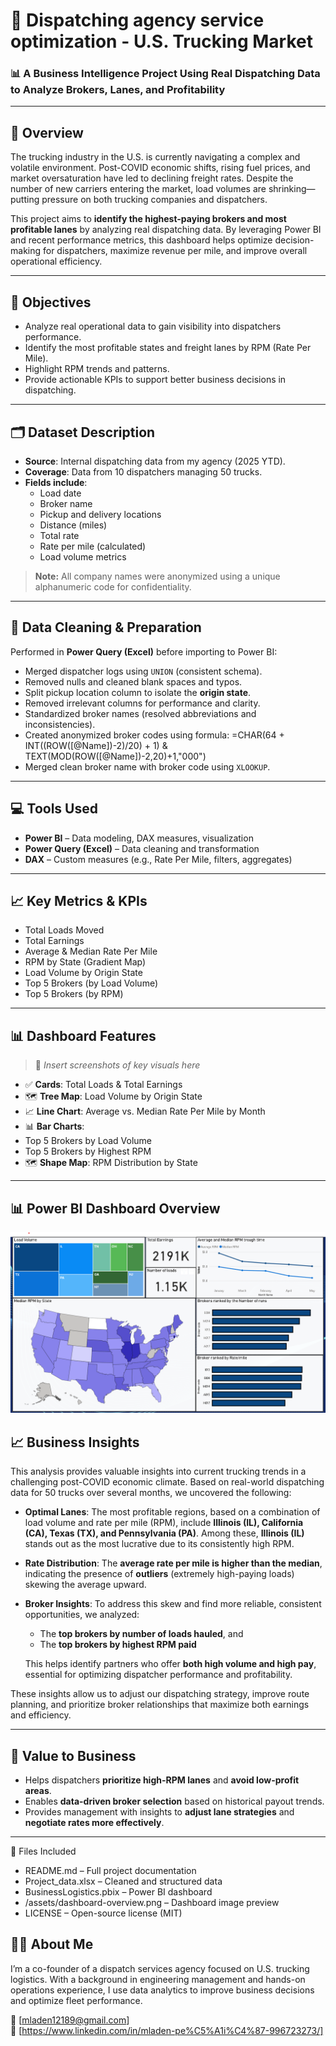 # 🚚 Dispatching agency service optimization - U.S. Trucking Market

### 📊 A Business Intelligence Project Using Real Dispatching Data to Analyze Brokers, Lanes, and Profitability

---

## 🧭 Overview

The trucking industry in the U.S. is currently navigating a complex and volatile environment. Post-COVID economic shifts, rising fuel prices, and market oversaturation have led to declining freight rates. Despite the number of new carriers entering the market, load volumes are shrinking—putting pressure on both trucking companies and dispatchers.

This project aims to **identify the highest-paying brokers and most profitable lanes** by analyzing real dispatching data. By leveraging Power BI and recent performance metrics, this dashboard helps optimize decision-making for dispatchers, maximize revenue per mile, and improve overall operational efficiency.

---

## 🎯 Objectives

- Analyze real operational data to gain visibility into dispatchers performance.
- Identify the most profitable states and freight lanes by RPM (Rate Per Mile).
- Highlight RPM trends and patterns.
- Provide actionable KPIs to support better business decisions in dispatching.

---

## 🗂️ Dataset Description

- **Source**: Internal dispatching data from my agency (2025 YTD).
- **Coverage**: Data from 10 dispatchers managing 50 trucks.
- **Fields include**:  
  - Load date  
  - Broker name  
  - Pickup and delivery locations  
  - Distance (miles)  
  - Total rate  
  - Rate per mile (calculated)  
  - Load volume metrics  

> **Note:** All company names were anonymized using a unique alphanumeric code for confidentiality.

---

## 🧹 Data Cleaning & Preparation

Performed in **Power Query (Excel)** before importing to Power BI:

- Merged dispatcher logs using `UNION` (consistent schema).
- Removed nulls and cleaned blank spaces and typos.
- Split pickup location column to isolate the **origin state**.
- Removed irrelevant columns for performance and clarity.
- Standardized broker names (resolved abbreviations and inconsistencies).
- Created anonymized broker codes using formula:
	=CHAR(64 + INT((ROW([@Name])-2)/20) + 1) & TEXT(MOD(ROW([@Name])-2,20)+1,"000")
- Merged clean broker name with broker code using `XLOOKUP`.

---

## 💻 Tools Used

- **Power BI** – Data modeling, DAX measures, visualization
- **Power Query (Excel)** – Data cleaning and transformation
- **DAX** – Custom measures (e.g., Rate Per Mile, filters, aggregates)

---

## 📈 Key Metrics & KPIs

- Total Loads Moved
- Total Earnings
- Average & Median Rate Per Mile
- RPM by State (Gradient Map)
- Load Volume by Origin State
- Top 5 Brokers (by Load Volume)
- Top 5 Brokers (by RPM)

---

## 📊 Dashboard Features

> 📸 *Insert screenshots of key visuals here*

- ✅ **Cards**: Total Loads & Total Earnings
- 🗺️ **Tree Map**: Load Volume by Origin State
- 📈 **Line Chart**: Average vs. Median Rate Per Mile by Month
- 📊 **Bar Charts**:
- Top 5 Brokers by Load Volume
- Top 5 Brokers by Highest RPM
- 🗺️ **Shape Map**: RPM Distribution by State
---

## 📊 Power BI Dashboard Overview

![Power BI Dashboard Overview](assets/Dashboard_overview.png)


## 📈 Business Insights

This analysis provides valuable insights into current trucking trends in a challenging post-COVID economic climate. Based on real-world dispatching data for 50 trucks over several months, we uncovered the following:

- **Optimal Lanes**: The most profitable regions, based on a combination of load volume and rate per mile (RPM), include **Illinois (IL), California (CA), Texas (TX), and Pennsylvania (PA)**. Among these, **Illinois (IL)** stands out as the most lucrative due to its consistently high RPM.
  
- **Rate Distribution**: The **average rate per mile is higher than the median**, indicating the presence of **outliers** (extremely high-paying loads) skewing the average upward.

- **Broker Insights**: To address this skew and find more reliable, consistent opportunities, we analyzed:
  - The **top brokers by number of loads hauled**, and
  - The **top brokers by highest RPM paid**
  
  This helps identify partners who offer **both high volume and high pay**, essential for optimizing dispatcher performance and profitability.

These insights allow us to adjust our dispatching strategy, improve route planning, and prioritize broker relationships that maximize both earnings and efficiency.

---

## 🧠 Value to Business

- Helps dispatchers **prioritize high-RPM lanes** and **avoid low-profit areas**.
- Enables **data-driven broker selection** based on historical payout trends.
- Provides management with insights to **adjust lane strategies** and **negotiate rates more effectively**.

---
📎 Files Included
- README.md – Full project documentation
- Project_data.xlsx – Cleaned and structured data
- BusinessLogistics.pbix – Power BI dashboard
- /assets/dashboard-overview.png – Dashboard image preview
- LICENSE – Open-source license (MIT)

## 👨‍💼 About Me

I’m a co-founder of a dispatch services agency focused on U.S. trucking logistics. With a background in engineering management and hands-on operations experience, I use data analytics to improve business decisions and optimize fleet performance.

📧 [mladen12189@gmail.com]  
🔗 [https://www.linkedin.com/in/mladen-pe%C5%A1i%C4%87-996723273/]
